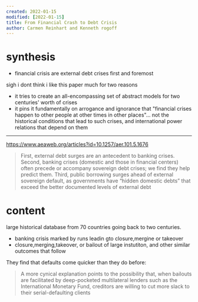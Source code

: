 ```yaml
---
created: 2022-01-15
modified: [2022-01-15]
title: From Financial Crash to Debt Crisis
author: Carmen Reinhart and Kenneth rogoff
---
```


# synthesis

- financial crisis are external debt crises first and foremost

sigh i dont think i like this paper much for two reasons

- it tries to create an all-encompassing set of abstract models for
  two centuries' worth of crises
- it pins it fundamentally on arrogance and ignorance that "financial
  crises happen to other people at other times in other places"... not
  the historical conditions that lead to such crises, and
  international power relations that depend on them

---

https://www.aeaweb.org/articles?id=10.1257/aer.101.5.1676

> First, external debt surges are an antecedent to banking crises.
> Second, banking crises (domestic and those in financial centers)
> often precede or accompany sovereign debt crises; we find they help
> predict them. Third, public borrowing surges ahead of external
> sovereign default, as governments have “hidden domestic debts” that
> exceed the better documented levels of external debt

# content

large historical database from 70 countries going back to two
centuries.

- banking crisis marked by runs leadin gto closure,mergine or takeover
- closure,merging,takeover, or bailout of large instutiton, and other
  similar outcomes that follow

They find that defaults come quicker than they do before:

> A more cynical explanation points to the possibility that, when
> bailouts are facilitated by deep-pocketed multilateral lenders such
> as the International Monetary Fund, creditors are willing to cut
> more slack to their serial-defaulting clients
